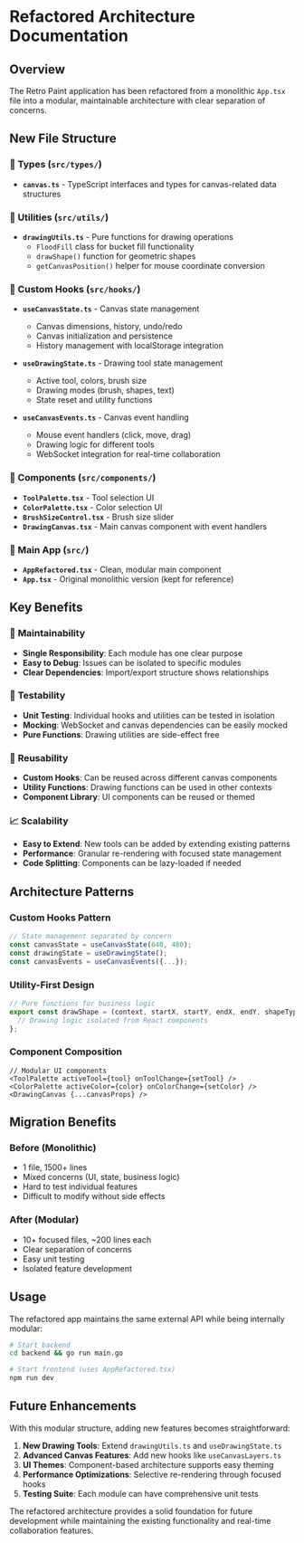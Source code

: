 # Refactored Architecture Documentation

## Overview
The Retro Paint application has been refactored from a monolithic `App.tsx` file into a modular, maintainable architecture with clear separation of concerns.

## New File Structure

### 📁 Types (`src/types/`)
- **`canvas.ts`** - TypeScript interfaces and types for canvas-related data structures

### 📁 Utilities (`src/utils/`)
- **`drawingUtils.ts`** - Pure functions for drawing operations
  - `FloodFill` class for bucket fill functionality
  - `drawShape()` function for geometric shapes
  - `getCanvasPosition()` helper for mouse coordinate conversion

### 📁 Custom Hooks (`src/hooks/`)
- **`useCanvasState.ts`** - Canvas state management
  - Canvas dimensions, history, undo/redo
  - Canvas initialization and persistence
  - History management with localStorage integration

- **`useDrawingState.ts`** - Drawing tool state management
  - Active tool, colors, brush size
  - Drawing modes (brush, shapes, text)
  - State reset and utility functions

- **`useCanvasEvents.ts`** - Canvas event handling
  - Mouse event handlers (click, move, drag)
  - Drawing logic for different tools
  - WebSocket integration for real-time collaboration

### 📁 Components (`src/components/`)
- **`ToolPalette.tsx`** - Tool selection UI
- **`ColorPalette.tsx`** - Color selection UI  
- **`BrushSizeControl.tsx`** - Brush size slider
- **`DrawingCanvas.tsx`** - Main canvas component with event handlers

### 📁 Main App (`src/`)
- **`AppRefactored.tsx`** - Clean, modular main component
- **`App.tsx`** - Original monolithic version (kept for reference)

## Key Benefits

### 🔧 **Maintainability**
- **Single Responsibility**: Each module has one clear purpose
- **Easy to Debug**: Issues can be isolated to specific modules
- **Clear Dependencies**: Import/export structure shows relationships

### 🧪 **Testability**
- **Unit Testing**: Individual hooks and utilities can be tested in isolation
- **Mocking**: WebSocket and canvas dependencies can be easily mocked
- **Pure Functions**: Drawing utilities are side-effect free

### 🚀 **Reusability**
- **Custom Hooks**: Can be reused across different canvas components
- **Utility Functions**: Drawing functions can be used in other contexts
- **Component Library**: UI components can be reused or themed

### 📈 **Scalability**
- **Easy to Extend**: New tools can be added by extending existing patterns
- **Performance**: Granular re-rendering with focused state management
- **Code Splitting**: Components can be lazy-loaded if needed

## Architecture Patterns

### **Custom Hooks Pattern**
```typescript
// State management separated by concern
const canvasState = useCanvasState(640, 480);
const drawingState = useDrawingState();
const canvasEvents = useCanvasEvents({...});
```

### **Utility-First Design**
```typescript
// Pure functions for business logic
export const drawShape = (context, startX, startY, endX, endY, shapeType) => {
  // Drawing logic isolated from React components
};
```

### **Component Composition**
```tsx
// Modular UI components
<ToolPalette activeTool={tool} onToolChange={setTool} />
<ColorPalette activeColor={color} onColorChange={setColor} />
<DrawingCanvas {...canvasProps} />
```

## Migration Benefits

### **Before (Monolithic)**
- 1 file, 1500+ lines
- Mixed concerns (UI, state, business logic)
- Hard to test individual features
- Difficult to modify without side effects

### **After (Modular)**
- 10+ focused files, ~200 lines each
- Clear separation of concerns
- Easy unit testing
- Isolated feature development

## Usage

The refactored app maintains the same external API while being internally modular:

```bash
# Start backend
cd backend && go run main.go

# Start frontend (uses AppRefactored.tsx)
npm run dev
```

## Future Enhancements

With this modular structure, adding new features becomes straightforward:

1. **New Drawing Tools**: Extend `drawingUtils.ts` and `useDrawingState.ts`
2. **Advanced Canvas Features**: Add new hooks like `useCanvasLayers.ts`
3. **UI Themes**: Component-based architecture supports easy theming
4. **Performance Optimizations**: Selective re-rendering through focused hooks
5. **Testing Suite**: Each module can have comprehensive unit tests

The refactored architecture provides a solid foundation for future development while maintaining the existing functionality and real-time collaboration features.